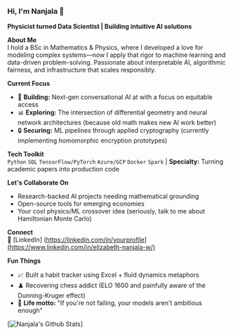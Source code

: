 ### Hi, I'm Nanjala 👋  
**Physicist turned Data Scientist | Building intuitive AI solutions**  

**About Me**  
I hold a BSc in Mathematics & Physics, where I developed a love for modeling complex systems—now I apply that rigor to machine learning and data-driven problem-solving. Passionate about interpretable AI, algorithmic fairness, and infrastructure that scales responsibly.

**Current Focus**  
- 🚀 **Building:** Next-gen conversational AI at with a focus on equitable access  
- 📊 **Exploring:** The intersection of differential geometry and neural network architectures (because old math makes new AI work better)  
- 🔒 **Securing:** ML pipelines through applied cryptography (currently implementing homomorphic encryption prototypes)  

**Tech Toolkit**  
`Python` `SQL` `TensorFlow/PyTorch` `Azure/GCP` `Docker` `Spark` | **Specialty:** Turning academic papers into production code  

**Let's Collaborate On**  
- Research-backed AI projects needing mathematical grounding  
- Open-source tools for emerging economies  
- Your cool physics/ML crossover idea (seriously, talk to me about Hamiltonian Monte Carlo)  

**Connect**  
🔗 [LinkedIn] (https://linkedin.com/in/yourprofile](https://www.linkedin.com/in/elizabeth-nanjala-w/) 

**Fun Things**  
- 📈 Built a habit tracker using Excel + fluid dynamics metaphors  
- ♟️ Recovering chess addict (ELO 1600 and painfully aware of the Dunning-Kruger effect)  
- 🌱 **Life motto:** "If you're not failing, your models aren't ambitious enough"

[![Nanjala's Github Stats](https://github-readme-stats.vercel.app/api?username=nanjala116&count_private=true&show_icons=true&theme=radical&hide_rank=fals)]
